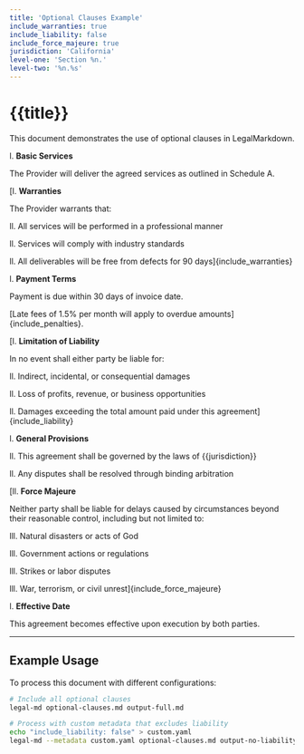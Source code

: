```yaml
---
title: 'Optional Clauses Example'
include_warranties: true
include_liability: false
include_force_majeure: true
jurisdiction: 'California'
level-one: 'Section %n.'
level-two: '%n.%s'
---
```


# {{title}}

This document demonstrates the use of optional clauses in LegalMarkdown.

l. **Basic Services**

The Provider will deliver the agreed services as outlined in Schedule A.

[l. **Warranties**

The Provider warrants that:

ll. All services will be performed in a professional manner

ll. Services will comply with industry standards

ll. All deliverables will be free from defects for 90 days]{include_warranties}

l. **Payment Terms**

Payment is due within 30 days of invoice date.

[Late fees of 1.5% per month will apply to overdue amounts]{include_penalties}.

[l. **Limitation of Liability**

In no event shall either party be liable for:

ll. Indirect, incidental, or consequential damages

ll. Loss of profits, revenue, or business opportunities

ll. Damages exceeding the total amount paid under this
agreement]{include_liability}

l. **General Provisions**

ll. This agreement shall be governed by the laws of {{jurisdiction}}

ll. Any disputes shall be resolved through binding arbitration

[ll. **Force Majeure**

Neither party shall be liable for delays caused by circumstances beyond their
reasonable control, including but not limited to:

lll. Natural disasters or acts of God

lll. Government actions or regulations

lll. Strikes or labor disputes

lll. War, terrorism, or civil unrest]{include_force_majeure}

l. **Effective Date**

This agreement becomes effective upon execution by both parties.

---

## Example Usage

To process this document with different configurations:

```bash
# Include all optional clauses
legal-md optional-clauses.md output-full.md

# Process with custom metadata that excludes liability
echo "include_liability: false" > custom.yaml
legal-md --metadata custom.yaml optional-clauses.md output-no-liability.md
```
